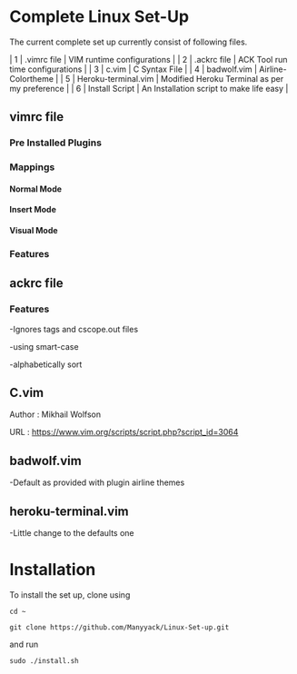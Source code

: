 # Complete Linux Set-Up
The current complete set up currently consist of following files.

| 1 | .vimrc file         | VIM runtime configurations                    |
| 2 | .ackrc file         | ACK Tool run time configurations              |
| 3 | c.vim               | C Syntax File                                 |
| 4 | badwolf.vim         | Airline-Colortheme                            |
| 5 | Heroku-terminal.vim | Modified Heroku Terminal as per my preference |
| 6 | Install Script      | An Installation script to make life easy      |

## vimrc file

### Pre Installed Plugins

### Mappings

#### Normal Mode

#### Insert Mode

#### Visual Mode

### Features

## ackrc file

### Features
-Ignores tags and cscope.out files

-using smart-case

-alphabetically sort

## C.vim
Author  : Mikhail Wolfson

URL     : https://www.vim.org/scripts/script.php?script_id=3064

## badwolf.vim
-Default as provided with plugin airline themes

## heroku-terminal.vim
-Little change to the defaults one

# Installation
To install the set up, clone using

`cd ~`

`git clone https://github.com/Manyyack/Linux-Set-up.git`

and run

`sudo ./install.sh`
